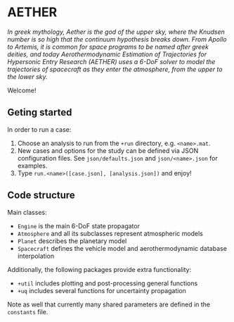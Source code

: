 # AETHER

*In greek mythology, Aether is the god of the upper sky, where the Knudsen number is so high that the continuum hypothesis breaks down. From Apollo to Artemis, it is common for space programs to be named after greek deities, and today Aerothermodynamic Estimation of Trajectories for Hypersonic Entry Research (AETHER) uses a 6-DoF solver to model the trajectories of spacecraft as they enter the atmosphere, from the upper to the lower sky.*

Welcome!

## Geting started

In order to run a case:
1. Choose an analysis to run from the `+run` directory, e.g. `<name>.mat`.
2. New cases and options for the study can be defined via JSON configuration files. See `json/defaults.json` and `json/<name>.json` for examples.
3. Type `run.<name>([case.json], [analysis.json])` and enjoy!

## Code structure

Main classes:
- `Engine` is the main 6-DoF state propagator
- `Atmosphere` and all its subclasses represent atmospheric models
- `Planet` describes the planetary model
- `Spacecraft` defines the vehicle model and aerothermodynamic database interpolation

Additionally, the following packages provide extra functionality:
- `+util` includes plotting and post-processing general functions
- `+uq` includes several functions for uncertainty propagation

Note as well that currently many shared parameters are defined in the `constants` file.
